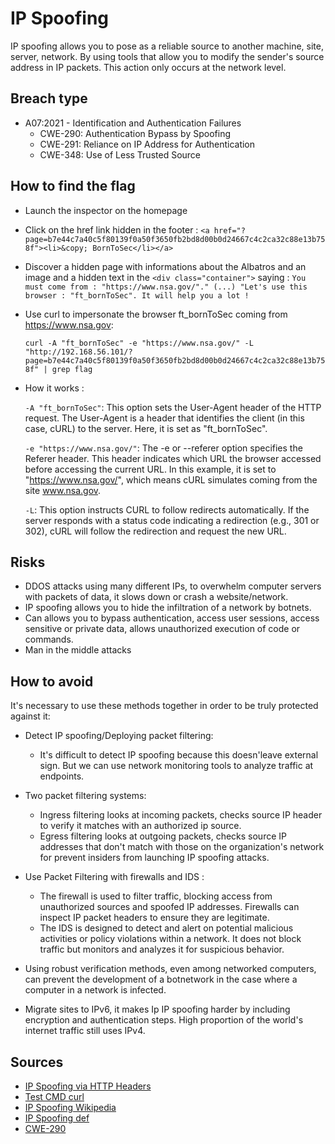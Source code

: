# IP Spoofing

IP spoofing allows you to pose as a reliable source to another machine, site, server, network. By using tools that allow you to modify the sender's source address in IP packets. This action only occurs at the network level.

## Breach type
* A07:2021 - Identification and Authentication Failures
    * CWE-290: Authentication Bypass by Spoofing
    * CWE-291: Reliance on IP Address for Authentication
    * CWE-348: Use of Less Trusted Source

## How to find the flag

* Launch the inspector on the homepage
* Click on the href link hidden in the footer : `<a href="?page=b7e44c7a40c5f80139f0a50f3650fb2bd8d00b0d24667c4c2ca32c88e13b758f"><li>&copy; BornToSec</li></a>`
* Discover a hidden page with informations about the Albatros and an image and a hidden text in the `<div class="container">` saying : 
    `You must come from : "https://www.nsa.gov/"." (...) "Let's use this browser : "ft_bornToSec". It will help you a lot !`

* Use curl to impersonate the browser ft_bornToSec coming from https://www.nsa.gov: 

    `curl -A "ft_bornToSec" -e "https://www.nsa.gov/" -L "http://192.168.56.101/?page=b7e44c7a40c5f80139f0a50f3650fb2bd8d00b0d24667c4c2ca32c88e13b758f" | grep flag`

* How it works :

    `-A "ft_bornToSec"`: This option sets the User-Agent header of the HTTP request. The User-Agent is a header that identifies the client (in this case, cURL) to the server. Here, it is set as "ft_bornToSec".

    `-e "https://www.nsa.gov/"`: The -e or --referer option specifies the Referer header. This header indicates which URL the browser accessed before accessing the current URL. In this example, it is set to "https://www.nsa.gov/", which means cURL simulates coming from the site www.nsa.gov.

    `-L`: This option instructs CURL to follow redirects automatically. If the server responds with a status code indicating a redirection (e.g., 301 or 302), cURL will follow the redirection and request the new URL.

## Risks
* DDOS attacks using many different IPs, to overwhelm computer servers with packets of data, it slows down or crash a website/network.
* IP spoofing allows you to hide the infiltration of a network by botnets.
* Can allows you to bypass authentication, access user sessions, access sensitive or private data, allows unauthorized execution of code or commands.
* Man in the middle attacks

## How to avoid

It's necessary to use these methods together in order to be truly protected against it:

* Detect IP spoofing/Deploying packet filtering:
    * It's difficult to detect IP spoofing because this doesn'leave external sign. But we can use network monitoring tools to analyze traffic at endpoints.

* Two packet filtering systems:
    * Ingress filtering looks at incoming packets, checks source IP header to verify it matches with an authorized ip source.
    * Egress filtering looks at outgoing packets, checks source IP addresses that don't match with those on the organization's network for prevent insiders from launching IP spoofing attacks.

* Use Packet Filtering with firewalls and IDS : 
    * The firewall is used to filter traffic, blocking access from unauthorized sources and spoofed IP addresses. Firewalls can inspect IP packet headers to ensure they are legitimate.
    * The IDS is designed to detect and alert on potential malicious activities or policy violations within a network. It does not block traffic but monitors and analyzes it for suspicious behavior.

* Using robust verification methods, even among networked computers, can prevent the development of a botnetwork in the case where a computer in a network is infected.

* Migrate sites to IPv6, it makes Ip IP spoofing harder by including encryption and authentication steps. High proportion of the world's internet traffic still uses IPv4.

## Sources
* [IP Spoofing via HTTP Headers](https://owasp.org/www-community/pages/attacks/ip_spoofing_via_http_headers)
* [Test CMD curl](https://www.baeldung.com/linux/curl-test-ip-spoofing)
* [IP Spoofing Wikipedia](https://en.wikipedia.org/wiki/IP_address_spoofing#:~:text=In%20computer%20networking%2C%20IP%20address,of%20impersonating%20another%20computing%20system)
* [IP Spoofing def](https://usa.kaspersky.com/resource-center/threats/ip-spoofing)
* [CWE-290](https://cwe.mitre.org/data/definitions/290.html)
